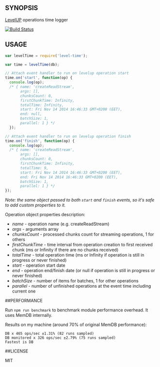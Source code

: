 ## SYNOPSIS
[LevelUP](https://github.com/rvagg/node-levelup) operations time logger

[![Build Status](https://travis-ci.org/micnews/level-time.svg?branch=master)](https://travis-ci.org/micnews/level-time)

## USAGE

```js
var levelTime = require('level-time');

var time = levelTime(db);

// Attach event handler to run on levelup operation start
time.on('start', function(op) {
  console.log(op);
  /* { name: 'createReadStream',
       args: [],
       chunksCount: 0,
       firstChunkTime: Infinity,
       totalTime: Infinity,
       start: Fri Nov 14 2014 16:46:33 GMT+0200 (EET),
       end: null,
       batchSize: 1,
       parallel: 1 } */
  });

// Attach event handler to run on levelup operation finish
time.on('finish', function(op) {
  console.log(op);
  /* { name: 'createReadStream',
       args: [],
       chunksCount: 0,
       firstChunkTime: Infinity,
       totalTime: 9,
       start: Fri Nov 14 2014 16:46:33 GMT+0200 (EET),
       end: Fri Nov 14 2014 16:46:33 GMT+0200 (EET),
       batchSize: 1,
       parallel: 1 } */
});
```

*Note: the same object passed to both `start` and `finish` events, so it's safe to add custom properties to it.*

Operation object properties description:

- *name* - operation name (e.g. createReadStream)
- *args* - arguments array
- *chunksCount* - processed chunks count for streaming operations, 1 for others
- *firstChunkTime* - time interval from operation creation to first received chunk (ms or Infinity if there are no chunks received)
- *totalTime* - total operation time (ms or Infinity if operation is still in progress or never finished)
- *start* - operation start date
- *end* - operation end/finish date (or null if operation is still in progress or never finished)
- *batchSize* - number of items for batches, 1 for other operations
- *parallel* - number of unfinished operations at the event time including current one

##PERFORMANCE

Run `npm run benchmark` to benchmark module performance overhead. It uses MemDB internally.

Results on my machine (around 70% of original MemDB performance):

```
DB x 465 ops/sec ±1.31% (82 runs sampled)
DB monitored x 326 ops/sec ±2.79% (75 runs sampled)
Fastest is DB
```

##LICENSE

MIT
